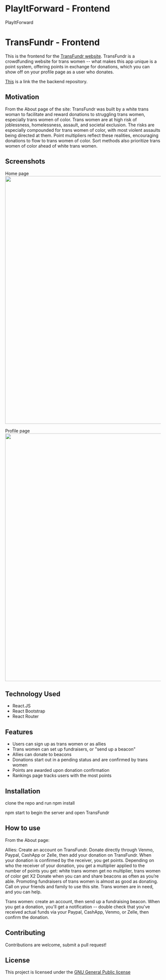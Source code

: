 # PlayItForward - Frontend
PlayItForward 


# TransFundr - Frontend

This is the frontend for the [TransFundr website](http://www.transfundr.com). TransFundr is a crowdfunding website for trans women -- what makes this app unique is a point system, offering points in exchange for donations, which you can show off on your profile page as a user who donates.

[This](https://github.com/LucySuddenly/transfundr-backend) is a link the the backend repository.

## Motivation

From the About page of the site: TransFundr was built by a white trans woman to facilitate and reward donations to struggling trans women, especially trans women of color. Trans women are at high risk of joblessness, homelessness, assault, and societal exclusion. The risks are especially compounded for trans women of color, with most violent assaults being directed at them. Point multipliers reflect these realities, encouraging donations to flow to trans women of color. Sort methods also prioritize trans women of color ahead of white trans women.

## Screenshots
Home page
<img src="https://i.imgur.com/BUbRzx0.png" width="800">

Profile page
<img src="https://i.imgur.com/H9wQuMs.png" width="800">

## Technology Used

- React.JS
- React Bootstrap
- React Router

## Features

- Users can sign up as trans women or as allies
- Trans women can set up fundraisers, or "send up a beacon"
- Allies can donate to beacons
- Donations start out in a pending status and are confirmed by trans women
- Points are awarded upon donation confirmation
- Rankings page tracks users with the most points

## Installation

clone the repo and run npm install

npm start to begin the server and open TransFundr

## How to use

From the About page: 

Allies: Create an account on TransFundr. Donate directly through Venmo, Paypal, CashApp or Zelle, then add your donation on TransFundr. When your donation is confirmed by the receiver, you get points. Depending on who the receiver of your donation, you get a multiplier applied to the number of points you get: white trans women get no multiplier, trans women of color get X2
Donate when you can and share beacons as often as you’re able. Promoting fundraisers of trans women is almost as good as donating. Call on your friends and family to use this site. Trans women are in need, and you can help.

Trans women: create an account, then send up a fundraising beacon. When you get a donation, you'll get a notification -- double check that you've received actual funds via your Paypal, CashApp, Venmo, or Zelle, then confirm the donation.

## Contributing

Contributions are welcome, submit a pull request!

## License

This project is licensed under the [GNU General Public license](https://www.gnu.org/licenses/gpl-3.0.html)
